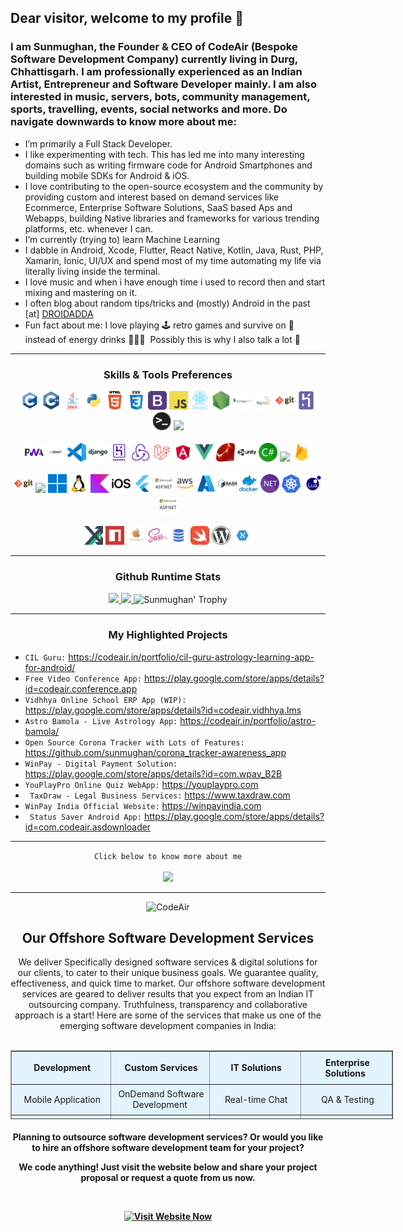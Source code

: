 <h2>Dear visitor, welcome to my profile 👋 </h2>
<h3>I am Sunmughan, the Founder & CEO of CodeAir (Bespoke Software Development Company) currently living in Durg, Chhattisgarh. I am professionally experienced as an Indian Artist, Entrepreneur and Software Developer mainly. I am also interested in music, servers, bots, community management, sports, travelling, events, social networks and more. Do navigate downwards to know more about me: </h3>

- I’m primarily a Full Stack Developer. 
- I like experimenting with tech. This has led me into many interesting domains such as writing firmware code for Android Smartphones and building mobile SDKs for Android & iOS. 
- I love contributing to the open-source ecosystem and the community by providing custom and interest based on demand services like Ecommerce, Enterprise Software Solutions, SaaS based Aps and Webapps, building Native libraries and frameworks for various trending platforms, etc. whenever I can.
- I’m currently (trying to) learn Machine Learning
- I dabble in Android, Xcode, Flutter, React Native, Kotlin, Java, Rust, PHP, Xamarin, Ionic, UI/UX and spend most of my time automating my life via literally living inside the terminal.
- I love music and when i have enough time i used to record then and start mixing and mastering on it. 
- I often blog about random tips/tricks and (mostly) Android in the past [at] [DROIDADDA](https://dxadda.blogspot.com/)
- Fun fact about me: I love playing 🕹&nbsp;retro games and survive on 🍨 instead of energy drinks 🙇🏻‍♂️ &nbsp;Possibly this is why I also talk a lot 🤔

---

<p align="center">
  <div align="center"><h3>Skills & Tools Preferences</h3>

<code><img height="30" src="https://raw.githubusercontent.com/github/explore/80688e429a7d4ef2fca1e82350fe8e3517d3494d/topics/c/c.png"></code> <code><img height="30" src="https://raw.githubusercontent.com/github/explore/80688e429a7d4ef2fca1e82350fe8e3517d3494d/topics/cpp/cpp.png"></code> <code><img height="30" src="https://raw.githubusercontent.com/devicons/devicon/master/icons/java/java-original-wordmark.svg"></code> <code><img height="30" src="https://raw.githubusercontent.com/github/explore/80688e429a7d4ef2fca1e82350fe8e3517d3494d/topics/python/python.png"></code> <code><img height="30" src="https://raw.githubusercontent.com/github/explore/80688e429a7d4ef2fca1e82350fe8e3517d3494d/topics/html/html.png"></code> <code><img height="30" src="https://raw.githubusercontent.com/github/explore/80688e429a7d4ef2fca1e82350fe8e3517d3494d/topics/css/css.png"></code> <code><img height="30" src="https://raw.githubusercontent.com/github/explore/80688e429a7d4ef2fca1e82350fe8e3517d3494d/topics/bootstrap/bootstrap.png"></code> <code><img height="30" src="https://raw.githubusercontent.com/github/explore/80688e429a7d4ef2fca1e82350fe8e3517d3494d/topics/javascript/javascript.png"></code> <code><img height="30" src="https://raw.githubusercontent.com/devicons/devicon/master/icons/react/react-original-wordmark.svg"></code> <code><img height="30" src="https://raw.githubusercontent.com/github/explore/80688e429a7d4ef2fca1e82350fe8e3517d3494d/topics/nodejs/nodejs.png"></code> <code><img height="30" src="https://raw.githubusercontent.com/github/explore/80688e429a7d4ef2fca1e82350fe8e3517d3494d/topics/mongodb/mongodb.png"></code> <code><img height="30" src="https://raw.githubusercontent.com/github/explore/80688e429a7d4ef2fca1e82350fe8e3517d3494d/topics/mysql/mysql.png"></code> <code><img height="30" src="https://raw.githubusercontent.com/github/explore/80688e429a7d4ef2fca1e82350fe8e3517d3494d/topics/git/git.png"></code> <code><img height="30" src="https://raw.githubusercontent.com/devicons/devicon/master/icons/heroku/heroku-plain.svg"></code> <code><img height="30" src="https://raw.githubusercontent.com/github/explore/80688e429a7d4ef2fca1e82350fe8e3517d3494d/topics/terminal/terminal.png"></code> <code><img height="30" src="https://resources.jetbrains.com/storage/products/pycharm/img/meta/pycharm_logo_300x300.png"></code>
<br/>
<br/>
<code><img height="30" src="https://raw.githubusercontent.com/github/explore/80688e429a7d4ef2fca1e82350fe8e3517d3494d/topics/pwa/pwa.png"></code> <code><img height="30" src="https://raw.githubusercontent.com/github/explore/80688e429a7d4ef2fca1e82350fe8e3517d3494d/topics/jquery/jquery.png"></code> <code><img height="30" src="https://raw.githubusercontent.com/github/explore/80688e429a7d4ef2fca1e82350fe8e3517d3494d/topics/visual-studio-code/visual-studio-code.png"></code> <code><img height="30" src="https://raw.githubusercontent.com/github/explore/80688e429a7d4ef2fca1e82350fe8e3517d3494d/topics/django/django.png"></code> <code><img height="30" src="https://raw.githubusercontent.com/github/explore/cb661bc288627f05a5ac4187b00495fd8048c9fa/topics/heroku/heroku.png"></code> <code><img height="30" src="https://raw.githubusercontent.com/github/explore/80688e429a7d4ef2fca1e82350fe8e3517d3494d/topics/redux/redux.png"></code> <code><img height="30" src="https://raw.githubusercontent.com/github/explore/56a826d05cf762b2b50ecbe7d492a839b04f3fbf/topics/laravel/laravel.png"></code> <code><img height="30" src="https://raw.githubusercontent.com/github/explore/80688e429a7d4ef2fca1e82350fe8e3517d3494d/topics/angular/angular.png"></code> <code><img height="30" src="https://raw.githubusercontent.com/github/explore/80688e429a7d4ef2fca1e82350fe8e3517d3494d/topics/vue/vue.png"></code> <code><img height="30" src="https://raw.githubusercontent.com/github/explore/80688e429a7d4ef2fca1e82350fe8e3517d3494d/topics/ruby/ruby.png"></code> <code><img height="30" src="https://raw.githubusercontent.com/github/explore/80688e429a7d4ef2fca1e82350fe8e3517d3494d/topics/unity/unity.png"></code> <code><img height="30" src="https://raw.githubusercontent.com/github/explore/80688e429a7d4ef2fca1e82350fe8e3517d3494d/topics/csharp/csharp.png"></code> <code><img height="30" src="https://resources.jetbrains.com/storage/products/rider/img/meta/rider_logo_300x300.png"></code> <code><img height="30" src="https://raw.githubusercontent.com/github/explore/80688e429a7d4ef2fca1e82350fe8e3517d3494d/topics/firebase/firebase.png"></code>
<br/>
<br/>
<code><img height="30" src="https://raw.githubusercontent.com/github/explore/80688e429a7d4ef2fca1e82350fe8e3517d3494d/topics/git/git.png"></code> <code><img height="30" src="https://upload.wikimedia.org/wikipedia/commons/thumb/f/fb/Adobe_Illustrator_CC_icon.svg/616px-Adobe_Illustrator_CC_icon.svg.png"></code> <code><img height="30" src="https://raw.githubusercontent.com/github/explore/80688e429a7d4ef2fca1e82350fe8e3517d3494d/topics/windows/windows.png"></code> <code><img height="30" src="https://raw.githubusercontent.com/github/explore/80688e429a7d4ef2fca1e82350fe8e3517d3494d/topics/linux/linux.png"></code> <code><img height="30" src="https://raw.githubusercontent.com/github/explore/80688e429a7d4ef2fca1e82350fe8e3517d3494d/topics/kotlin/kotlin.png"></code> <code><img height="30" src="https://raw.githubusercontent.com/github/explore/80688e429a7d4ef2fca1e82350fe8e3517d3494d/topics/ios/ios.png"></code> <code><img height="30" src="https://raw.githubusercontent.com/github/explore/cebd63002168a05a6a642f309227eefeccd92950/topics/flutter/flutter.png"></code> <code><img height="30" src="https://raw.githubusercontent.com/github/explore/80688e429a7d4ef2fca1e82350fe8e3517d3494d/topics/aspnet/aspnet.png"></code> <code><img height="30" src="https://raw.githubusercontent.com/github/explore/fbceb94436312b6dacde68d122a5b9c7d11f9524/topics/aws/aws.png"></code> <code><img height="30" src="https://raw.githubusercontent.com/github/explore/80688e429a7d4ef2fca1e82350fe8e3517d3494d/topics/azure/azure.png"></code> <code><img height="30" src="https://raw.githubusercontent.com/github/explore/80688e429a7d4ef2fca1e82350fe8e3517d3494d/topics/bash/bash.png"></code> <code><img height="30" src="https://raw.githubusercontent.com/github/explore/80688e429a7d4ef2fca1e82350fe8e3517d3494d/topics/docker/docker.png"></code> <code><img height="30" src="https://raw.githubusercontent.com/github/explore/93d8a67084f94b2a444e510199a6e7622e5b09a3/topics/dotnet/dotnet.png"></code> <code><img height="30" src="https://raw.githubusercontent.com/github/explore/80688e429a7d4ef2fca1e82350fe8e3517d3494d/topics/kubernetes/kubernetes.png"></code> <code><img height="30" src="https://raw.githubusercontent.com/github/explore/80688e429a7d4ef2fca1e82350fe8e3517d3494d/topics/lua/lua.png"></code> <code><img height="30" src="https://raw.githubusercontent.com/github/explore/80688e429a7d4ef2fca1e82350fe8e3517d3494d/topics/aspnet/aspnet.png"></code>
<br/>
<br/>
<code><img height="30" src="https://raw.githubusercontent.com/github/explore/80688e429a7d4ef2fca1e82350fe8e3517d3494d/topics/mvvmcross/mvvmcross.png"></code> <code><img height="30" src="https://raw.githubusercontent.com/github/explore/80688e429a7d4ef2fca1e82350fe8e3517d3494d/topics/npm/npm.png"></code> <code><img height="30" src="https://raw.githubusercontent.com/github/explore/80688e429a7d4ef2fca1e82350fe8e3517d3494d/topics/objective-c/objective-c.png"></code> <code><img height="30" src="https://raw.githubusercontent.com/github/explore/80688e429a7d4ef2fca1e82350fe8e3517d3494d/topics/sass/sass.png"></code> <code><img height="30" src="https://raw.githubusercontent.com/github/explore/80688e429a7d4ef2fca1e82350fe8e3517d3494d/topics/sql/sql.png"></code> <code><img height="30" src="https://raw.githubusercontent.com/github/explore/80688e429a7d4ef2fca1e82350fe8e3517d3494d/topics/swift/swift.png"></code> <code><img height="30" src="https://raw.githubusercontent.com/github/explore/80688e429a7d4ef2fca1e82350fe8e3517d3494d/topics/wordpress/wordpress.png"></code> <code><img height="30" src="https://raw.githubusercontent.com/github/explore/80688e429a7d4ef2fca1e82350fe8e3517d3494d/topics/xamarin/xamarin.png"></code></div></p>

---

<p align="center">
  <div align="center">
<h3>Github Runtime Stats</h3>
<a href="">
  <img height="180em" src="https://github-readme-stats.vercel.app/api?username=sunmughan&count_private=true&theme=default&show_icons=true" />
  <img height="180em" src="https://github-readme-stats.vercel.app/api/top-langs/?username=sunmughan&theme=buefy&layout=compact" />
</a>
<img alt="Sunmughan' Trophy" src="https://github-profile-trophy.vercel.app/?username=sunmughan&row=1" width="auto" height="auto" /><br/>
</div>
</p>

---

<p align="center">
  <div align="center"><h3>My Highlighted Projects</h3></div></p>

- <code>CIL Guru:</code> https://codeair.in/portfolio/cil-guru-astrology-learning-app-for-android/
- <code>Free Video Conference App:</code> https://play.google.com/store/apps/details?id=codeair.conference.app
- <code>Vidhhya Online School ERP App (WIP):</code> https://play.google.com/store/apps/details?id=codeair.vidhhya.lms
- <code>Astro Bamola - Live Astrology App:</code> https://codeair.in/portfolio/astro-bamola/
- <code>Open Source Corona Tracker with Lots of Features:</code> https://github.com/sunmughan/corona_tracker-awareness_app
- <code>WinPay - Digital Payment Solution:</code> https://play.google.com/store/apps/details?id=com.wpay_B2B
- <code>YouPlayPro Online Quiz WebApp:</code> https://youplaypro.com
- <code> TaxDraw - Legal Business Services:</code> https://www.taxdraw.com
- <code>WinPay India Official Website:</code> https://winpayindia.com
- <code> Status Saver Android App:</code> https://play.google.com/store/apps/details?id=com.codeair.asdownloader
---

<p align="center"><code>Click below to know more about me</code><br/>
<br/>
<a href="https://www.google.com/search?q=sunmughan" alt="Sunmughan Swamy">
  <img src="https://img.shields.io/badge/google-4285F4?style=for-the-badge&logo=google&logoColor=white"></a></p>

---

<p align="center">
<img alt="CodeAir" src="https://i.ibb.co/QkdrK2Z/codeair.jpg" width="auto" height="auto" /><br/>
<div align="center"><h2>Our Offshore Software Development Services</h2>
We deliver Specifically designed software services & digital solutions for our clients, to cater to their unique business goals. We guarantee quality, effectiveness, and quick time to market. Our offshore software development services are geared to deliver results that you expect from an Indian IT outsourcing company. Truthfulness, transparency and collaborative approach is a start! Here are some of the services that make us one of the emerging software development companies in India:<br/>
<br/>
<table style="height: 110px; width: 612px; border-color: #949494; background-color: #e3f4ff; margin-left: auto; margin-right: auto;" border="1" cellspacing="3" cellpadding="5">
<tbody>
<tr style="height: 46.8px;">
<td style="width: 157.6px; height: 46.8px; text-align: center;">&nbsp;<strong>Development</strong></td>
<td style="width: 158.4px; height: 46.8px; text-align: center;">&nbsp;<strong>Custom Services</strong></td>
<td style="width: 148.8px; height: 46.8px; text-align: center;">&nbsp;<strong>IT Solutions</strong></td>
<td style="width: 146.4px; height: 46.8px; text-align: center;">&nbsp;<strong>Enterprise Solutions&nbsp;</strong></td>
</tr>
<tr style="height: 42px;">
<td style="width: 157.6px; height: 42px; text-align: center;">&nbsp;Mobile Application</td>
<td style="width: 158.4px; height: 42px; text-align: center;">&nbsp;OnDemand Software Development</td>
<td style="width: 148.8px; height: 42px; text-align: center;">&nbsp;Real-time Chat</td>
<td style="width: 146.4px; height: 42px; text-align: center;">&nbsp;QA &amp; Testing</td>
</tr>
<tr style="height: 42px;">
<td style="width: 157.6px; height: 42px; text-align: center;">&nbsp;Web Application</td>
<td style="width: 158.4px; height: 42px; text-align: center;">&nbsp;Software Product Development</td>
<td style="width: 148.8px; height: 42px; text-align: center;">&nbsp;Computer Vision</td>
<td style="width: 146.4px; height: 42px; text-align: center;">&nbsp;Interactive Email</td>
</tr>
<tr style="height: 39px;">
<td style="width: 157.6px; height: 39px; text-align: center;">&nbsp;Software Development</td>
<td style="width: 158.4px; height: 39px; text-align: center;">&nbsp;Managed Services</td>
<td style="width: 148.8px; height: 39px; text-align: center;">&nbsp;Internet of Things</td>
<td style="width: 146.4px; height: 39px; text-align: center;">&nbsp;DevOps &amp; CI/CD</td>
</tr>
<tr style="height: 35px;">
<td style="width: 157.6px; height: 35px; text-align: center;">&nbsp;Cloud Application</td>
<td style="width: 158.4px; height: 35px; text-align: center;">&nbsp;Software Outsourcing</td>
<td style="width: 148.8px; height: 35px; text-align: center;">&nbsp;Big Data</td>
<td style="width: 146.4px; height: 35px; text-align: center;">&nbsp;Artificial Intelligence</td>
</tr>
</tbody>
</table>

<h4>Planning to outsource software development services? Or would you like to hire an offshore software development team for your project?</h4?
<br/>
<p>We code anything! Just visit the website below and share your project proposal or request a quote from us now.</p>
<br/>

[![Visit Website Now](https://img.shields.io/badge/Website-www.codeair.in-blue?style=for-the-badge&logo=appveyor)](https://codeair.in)

</div>
</p>
